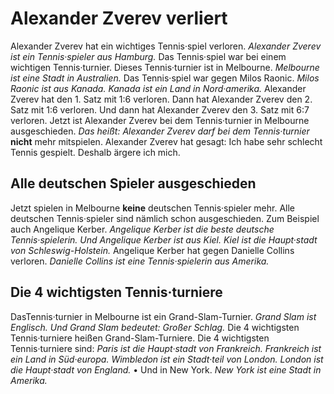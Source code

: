 # Alexander Zverev verliert

Alexander Zverev hat ein wichtiges Tennis·spiel verloren. 
*Alexander Zverev ist ein Tennis·spieler aus Hamburg.* Das Tennis·spiel war bei einem wichtigen Tennis·turnier. Dieses Tennis·turnier ist in Melbourne. 
*Melbourne ist eine Stadt in Australien.* 
Das Tennis·spiel war gegen Milos Raonic. 
*Milos Raonic ist aus Kanada.* 
*Kanada ist ein Land in Nord·amerika.* Alexander Zverev hat den 1. Satz mit 1:6 verloren. Dann hat Alexander Zverev den 2. Satz mit 1:6 verloren. Und dann hat Alexander Zverev den 3. Satz mit 6:7 verloren. Jetzt ist Alexander Zverev bei dem Tennis·turnier in Melbourne ausgeschieden. *Das heißt:* 
*Alexander Zverev darf bei dem Tennis·turnier* **nicht** mehr mitspielen. 
Alexander Zverev hat gesagt: Ich habe sehr schlecht Tennis gespielt. Deshalb ärgere ich mich. 

## Alle deutschen Spieler ausgeschieden
Jetzt spielen in Melbourne **keine** deutschen Tennis·spieler mehr. Alle deutschen Tennis·spieler sind nämlich schon ausgeschieden. Zum Beispiel auch Angelique Kerber. 
*Angelique Kerber ist die beste deutsche Tennis·spielerin.* 
*Und Angelique Kerber ist aus Kiel.* 
*Kiel ist die Haupt·stadt von Schleswig-Holstein.* Angelique Kerber hat gegen Danielle Collins verloren. 
*Danielle Collins ist eine Tennis·spielerin aus Amerika.* 

## Die 4 wichtigsten Tennis·turniere
DasTennis·turnier in Melbourne ist ein Grand-Slam-Turnier. 
*Grand Slam ist Englisch.* 
*Und Grand Slam bedeutet: Großer Schlag.* Die 4 wichtigsten Tennis·turniere heißen Grand-Slam-Turniere. Die 4 wichtigsten Tennis·turniere sind: 
*Paris ist die Haupt·stadt von Frankreich.* 
*Frankreich ist ein Land in Süd·europa.* 
*Wimbledon ist ein Stadt·teil von London.* 
*London ist die Haupt·stadt von England.* • Und in New York. 
*New York ist eine Stadt in Amerika.* 
